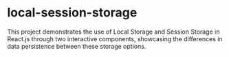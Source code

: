 # local-session-storage
This project demonstrates the use of Local Storage and Session Storage in React.js through two interactive components, showcasing the differences in data persistence between these storage options.
